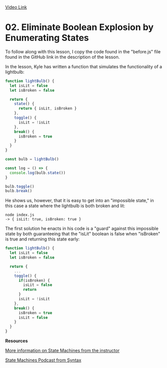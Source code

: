 [Video Link](https://egghead.io/lessons/javascript-eliminate-boolean-explosion-by-enumerating-states)

# 02. Eliminate Boolean Explosion by Enumerating States

To follow along with this lesson, I copy the code found in the "before.js" file found in the GitHub link in the description of the lesson.

In the lesson, Kyle has written a function that simulates the functionality of a lightbulb:
```js
function lightBulb() {
  let isLit = false
  let isBroken = false

  return {
    state() {
      return { isLit, isBroken }
    },
    toggle() {
      isLit = !isLit
    },
    break() {
      isBroken = true
    }
  }
}

const bulb = lightBulb()

const log = () => {
  console.log(bulb.state())
}

bulb.toggle()
bulb.break()
```
He shows us, however, that it is easy to get into an "impossible state," in this case a state where the lightbulb is both broken and lit:
```
node index.js
-> { isLit: true, isBroken: true }
```
The first solution he enacts in his code is a "guard" against this impossible state by both guaranteeing
that the "isLit" boolean is false when "isBroken" is true and returning this state early:
```js
function lightBulb() {
  let isLit = false
  let isBroken = false

  return {
    ...
    toggle() {
      if(isBroken) {
        isLit = false
        return
      }
      isLit = !isLit
    },
    break() {
      isBroken = true
      isLit = false
    }
  }
}
```

**Resources**

[More information on State Machines from the instructor](https://kyleshevlin.com/tags/state-machines)

[State Machines Podcast from Syntax](https://syntax.fm/show/206/state-machines-css-and-animations-with-david-k-piano)